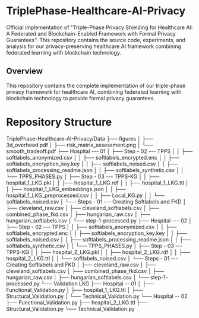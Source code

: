 # TriplePhase-Healthcare-AI-Privacy
Official implementation of "Triple-Phase Privacy Shielding for Healthcare AI: A Federated and Blockchain-Enabled Framework with Formal Privacy Guarantees". This repository contains the source code, experiments, and analysis for our privacy-preserving healthcare AI framework combining federated learning with blockchain technology.
## Overview
This repository contains the complete implementation of our triple-phase privacy framework for healthcare AI, combining federated learning with blockchain technology to provide formal privacy guarantees.
# Repository Structure
TriplePhase-Healthcare-AI-Privacy/Data
├── figures
│ ├── 3d_overhead.pdf
│ ├── risk_matrix_assessment.png
│ └── smooth_tradeoff.pdf
├── Hospital --- 01
│ ├── Step - 02 --- TPPS
│ │ ├── softlabels_anonymized.csv
│ │ ├── softlabels_encrypted.enc
│ │ ├── softlabels_encryption_key.key
│ │ ├── softlabels_noised.csv
│ │ ├── softlabels_processing_readme.json
│ │ ├── softlabels_synthetic.csv
│ │ └── TPPS_PHASES.py
│ ├── Step - 03 --- TPPS-KG
│ │ ├── hospital_1_LKG.pkl
│ │ ├── hospital_1_LKG.rdf
│ │ ├── hospital_1_LKG.ttl
│ │ ├── hospital_1_LKG_embeddings.json
│ │ ├── hospital_1_LKG_preprocessed.csv
│ │ ├── Local_KG.py
│ │ └── softlabels_noised.csv
│ └── Steps - 01 --- Creating Softlabels and FKD
│ ├── cleveland_raw.csv
│ ├── cleveland_softlabels.csv
│ ├── combined_phase_fkd.csv
│ ├── hungarian_raw.csv
│ ├── hungarian_softlabels.csv
│ └── step-1-processed.py
├── Hospital --- 02
│ ├── Step - 02 --- TPPS
│ │ ├── softlabels_anonymized.csv
│ │ ├── softlabels_encrypted.enc
│ │ ├── softlabels_encryption_key.key
│ │ ├── softlabels_noised.csv
│ │ ├── softlabels_processing_readme.json
│ │ ├── softlabels_synthetic.csv
│ │ └── TPPS_PHASES.py
│ ├── Step - 03 --- TPPS-KG
│ │ ├── hospital_2_LKG.pkl
│ │ ├── hospital_2_LKG.rdf
│ │ ├── hospital_2_LKG.ttl
│ │ └── softlabels_noised.csv
│ └── Steps - 01 --- Creating Softlabels and FKD
│ ├── cleveland_raw.csv
│ ├── cleveland_softlabels.csv
│ ├── combined_phase_fkd.csv
│ ├── hungarian_raw.csv
│ ├── hungarian_softlabels.csv
│ └── step-1-processed.py
└── Validation LKG
├── Hospital -- 01
│ ├── Functional_Validation.py
│ ├── hospital_1_LKG.ttl
│ ├── Structural_Validation.py
│ └── Technical_Validation.py
└── Hospital -- 02
├── Functional_Validation.py
├── hospital_2_LKG.ttl
├── Structural_Validation.py
└── Technical_Validation.py
